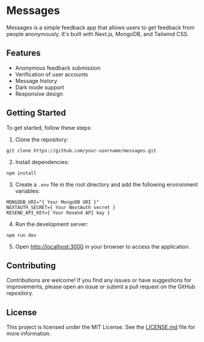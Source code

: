 # Messages

Messages is a simple feedback app that allows users to get feedback from people anonymously. It's built with Next.js, MongoDB, and Tailwind CSS.

## Features

- Anonymous feedback submission
- Verification of user accounts
- Message history
- Dark mode support
- Responsive design

## Getting Started

To get started, follow these steps:

1. Clone the repository:

```
git clone https://github.com/your-username/messages.git
```

2. Install dependencies:

```
npm install
```

3. Create a `.env` file in the root directory and add the following environment variables:

```
MONGODB_URI="{ Your MongoDB URI }"
NEXTAUTH_SECRET={ Your NextAuth secret }
RESEND_API_KEY={ Your Resend API key }
```

4. Run the development server:

```
npm run dev
```

5. Open [http://localhost:3000](http://localhost:3000) in your browser to access the application.

## Contributing

Contributions are welcome! If you find any issues or have suggestions for improvements, please open an issue or submit a pull request on the GitHub repository.

## License

This project is licensed under the MIT License. See the [LICENSE.md](LICENSE.md) file for more information.